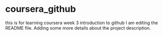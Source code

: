 # coursera_github
this is for learning coursera week 3 introduction to github
I am editing the README file. Adding some more details about the project description.
